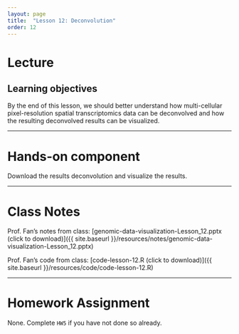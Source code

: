 ```yaml
---
layout: page
title:  "Lesson 12: Deconvolution"
order: 12
---
```


# Lecture

## Learning objectives

By the end of this lesson, we should better understand how multi-cellular pixel-resolution spatial transcriptomics data can be deconvolved and how the resulting deconvolved results can be visualized. 

---

# Hands-on component

Download the results deconvolution and visualize the results. 

---

# Class Notes

Prof. Fan’s notes from class: [genomic-data-visualization-Lesson_12.pptx (click to download)]({{ site.baseurl }}/resources/notes/genomic-data-visualization-Lesson_12.pptx)

Prof. Fan’s code from class: [code-lesson-12.R (click to download)]({{ site.baseurl }}/resources/code/code-lesson-12.R)

---

# Homework Assignment

None. Complete `HW5` if you have not done so already. 

